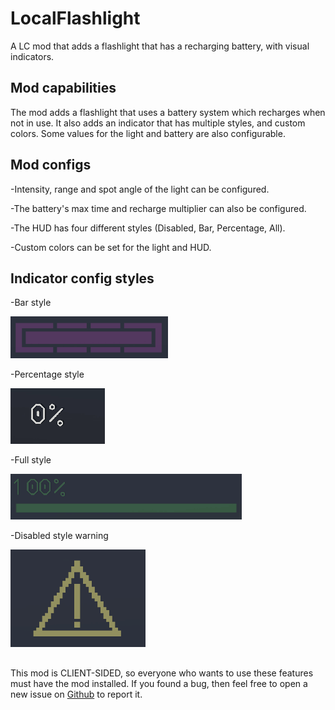 # LocalFlashlight

A LC mod that adds a flashlight that has a recharging battery, with visual indicators.

## Mod capabilities
The mod adds a flashlight that uses a battery system which recharges when not in use. It also adds an indicator that has multiple styles, and custom colors. Some values for the light and battery are also configurable.

## Mod configs
-Intensity, range and spot angle of the light can be configured.

-The battery's max time and recharge multiplier can also be configured.

-The HUD has four different styles (Disabled, Bar, Percentage, All).

-Custom colors can be set for the light and HUD.

## Indicator config styles
-Bar style

![bar style](https://github.com/ever39/LocalFlashlight/raw/main/assets/readmeAssets/barStyle.gif)

-Percentage style

![percent style](https://github.com/ever39/LocalFlashlight/raw/main/assets/readmeAssets/percentageStyle.gif)

-Full style

![full style](https://github.com/ever39/LocalFlashlight/raw/main/assets/readmeAssets/fullStyle.gif)

-Disabled style warning

![low battery warning](https://github.com/ever39/LocalFlashlight/raw/main/assets/readmeAssets/disabledWarning.png)



##

This mod is CLIENT-SIDED, so everyone who wants to use these features must have the mod installed.
If you found a bug, then feel free to open a new issue on [Github](https://github.com/ever39/LocalFlashlight/issues) to report it.
